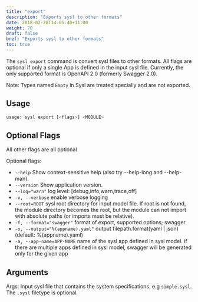 ```yaml
---
title: "export"
description: "Exports sysl to other formats"
date: 2018-02-28T14:05:40+11:00
weight: 70
draft: false
bref: "Exports sysl to other formats"
toc: true
---
```


The `sysl export` command is convert sysl files to other formats. All flags are optional if only a single App is defined in the input sysl file.
Currently, the only supported format is OpenAPI 2.0 (formerly Swagger 2.0).

Note: Types named `Empty` in Sysl are treated specially and are not exported.

## Usage

```bash
usage: sysl export [<flags>] <MODULE>
```

## Optional Flags

All other flags are all optional

Optional flags:

- `--help` Show context-sensitive help (also try --help-long and --help-man).
- `--version` Show application version.
- `--log="warn"` log level: [debug,info,warn,trace,off]
- `-v, --verbose` enable verbose logging
- `--root=ROOT` sysl root directory for input model file. If root is not found, the module directory
  becomes the root, but the module can not import with absolute paths (or imports must be
  relative).
- `-f, --format="swagger"` format of export, supported options; swagger
- `-o, --output="%(appname).yaml"`
  output filepath.format(yaml | json) (default: %(appname).yaml)
- `-a, --app-name=APP-NAME` name of the sysl app defined in sysl model. if there are multiple apps defined in sysl
  model, swagger will be generated only for the given app

## Arguments

Args:
<MODULE> Input sysl file that contains the system specifications. e.g `simple.sysl`. The `.sysl` filetype is optional.
